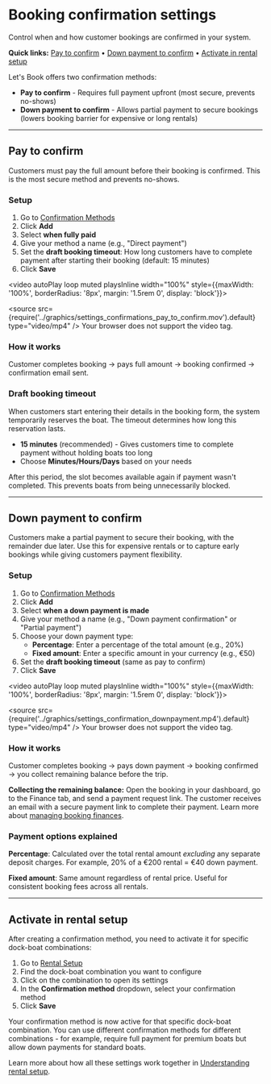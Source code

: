 # Booking confirmation settings

Control when and how customer bookings are confirmed in your system.

**Quick links:** [Pay to confirm](#pay-to-confirm) • [Down payment to confirm](#down-payment-to-confirm) • [Activate in rental setup](#activate-in-rental-setup)

Let's Book offers two confirmation methods:

- **Pay to confirm** - Requires full payment upfront (most secure, prevents no-shows)
- **Down payment to confirm** - Allows partial payment to secure bookings (lowers booking barrier for expensive or long rentals)

---

## Pay to confirm

Customers must pay the full amount before their booking is confirmed. This is the most secure method and prevents no-shows.

### Setup

1. Go to [Confirmation Methods](https://dashboard.letsbook.app/confirmation-methods)
2. Click **Add**
3. Select **when fully paid**
4. Give your method a name (e.g., "Direct payment")
5. Set the **draft booking timeout**: How long customers have to complete payment after starting their booking (default: 15 minutes)
6. Click **Save**

<video autoPlay loop muted playsInline width="100%" style={{maxWidth: '100%', borderRadius: '8px', margin: '1.5rem 0', display: 'block'}}>

  <source src={require('../graphics/settings_confirmations_pay_to_confirm.mov').default} type="video/mp4" />
  Your browser does not support the video tag.
</video>

### How it works

Customer completes booking → pays full amount → booking confirmed → confirmation email sent.

### Draft booking timeout

When customers start entering their details in the booking form, the system temporarily reserves the boat. The timeout determines how long this reservation lasts.

- **15 minutes** (recommended) - Gives customers time to complete payment without holding boats too long
- Choose **Minutes/Hours/Days** based on your needs

After this period, the slot becomes available again if payment wasn't completed. This prevents boats from being unnecessarily blocked.

---

## Down payment to confirm

Customers make a partial payment to secure their booking, with the remainder due later. Use this for expensive rentals or to capture early bookings while giving customers payment flexibility.

### Setup

1. Go to [Confirmation Methods](https://dashboard.letsbook.app/confirmation-methods)
2. Click **Add**
3. Select **when a down payment is made**
4. Give your method a name (e.g., "Down payment confirmation" or "Partial payment")
5. Choose your down payment type:
    - **Percentage**: Enter a percentage of the total amount (e.g., 20%)
    - **Fixed amount**: Enter a specific amount in your currency (e.g., €50)
6. Set the **draft booking timeout** (same as pay to confirm)
7. Click **Save**

<video autoPlay loop muted playsInline width="100%" style={{maxWidth: '100%', borderRadius: '8px', margin: '1.5rem 0', display: 'block'}}>

  <source src={require('../graphics/settings_confirmation_downpayment.mp4').default} type="video/mp4" />
  Your browser does not support the video tag.
</video>

### How it works

Customer completes booking → pays down payment → booking confirmed → you collect remaining balance before the trip.

**Collecting the remaining balance:** Open the booking in your dashboard, go to the Finance tab, and send a payment request link. The customer receives an email with a secure payment link to complete their payment. Learn more about [managing booking finances](/guides/day-to-day/bookings/manage-booking-finances).

### Payment options explained

**Percentage**: Calculated over the total rental amount _excluding_ any separate deposit charges. For example, 20% of a €200 rental = €40 down payment.

**Fixed amount**: Same amount regardless of rental price. Useful for consistent booking fees across all rentals.

---

## Activate in rental setup

After creating a confirmation method, you need to activate it for specific dock-boat combinations:

1. Go to [Rental Setup](https://dashboard.letsbook.app/rental-setup)
2. Find the dock-boat combination you want to configure
3. Click on the combination to open its settings
4. In the **Confirmation method** dropdown, select your confirmation method
5. Click **Save**

Your confirmation method is now active for that specific dock-boat combination. You can use different confirmation methods for different combinations - for example, require full payment for premium boats but allow down payments for standard boats.

Learn more about how all these settings work together in [Understanding rental setup](/guides/settings/understanding-rental-setup).
